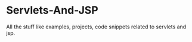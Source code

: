 # Servlets-And-JSP
All the stuff like examples, projects, code snippets related to servlets and jsp.
